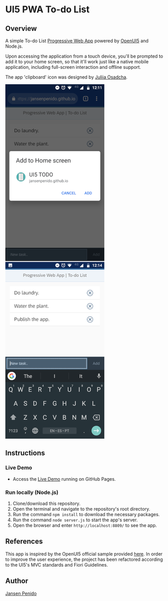 # UI5 PWA To-do List

## Overview
A simple To-do List [Progressive Web App](https://developers.google.com/web/progressive-web-apps/) powered by [OpenUI5](https://openui5.org/) and Node.js.

Upon accessing the application from a touch device, you'll be prompted to add it to your home screen, so that it'll work just like a native mobile application, including full-screen interaction and offline support.

The app 'clipboard' icon was designed by [Juliia Osadcha](https://juliiaosadcha.com/).

![Add to homescreen prompt](img/screenshot_1.png)
![PWA running on the device](img/screenshot_2.png)

## Instructions

### Live Demo
- Access the [Live Demo](https://jansenpenido.github.io/ui5-pwa-todo-list/webapp/index.html) running on GitHub Pages.

### Run locally (Node.js)
1. Clone/download this repository.
1. Open the terminal and navigate to the repository's root directory.
1. Run the command `npm install` to download the necessary packages.
1. Run the command `node server.js` to start the app's server.
1. Open the browser and enter `http://localhost:8809/` to see the app.

## References
This app is inspired by the OpenUI5 official sample provided [here](https://github.com/SAP/openui5-pwa-sample). 
In order to improve the user experience, the project has been refactored according to the UI5's MVC standards and Fiori Guidelines.

## Author
[Jansen Penido](https://about.me/jansen.penido)